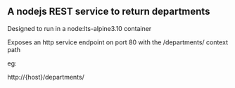 ## A nodejs REST service to return departments

Designed to run in a node:lts-alpine3.10 container

Exposes an http service endpoint on port 80 with the /departments/ context path

eg:

http://{host}/departments/